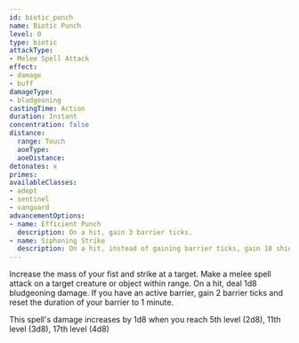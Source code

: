 ```yaml
---
id: biotic_punch
name: Biotic Punch
level: 0
type: biotic
attackType:
- Melee Spell Attack
effect:
- damage
- buff
damageType:
- bludgeoning
castingTime: Action
duration: Instant
concentration: false
distance:
  range: Touch
  aoeType: 
  aoeDistance: 
detonates: x
primes: 
availableClasses:
- adept
- sentinel
- vanguard
advancementOptions:
- name: Efficient Punch
  description: On a hit, gain 3 barrier ticks.
- name: Siphoning Strike
  description: On a hit, instead of gaining barrier ticks, gain 10 shield points.
---
```

Increase the mass of your fist and strike at a target. Make a melee spell attack on a target creature or object within range.
On a hit, deal 1d8 bludgeoning damage. If you have an active barrier, gain 2 barrier ticks and reset the duration of your barrier to 1 minute.

This spell's damage increases by 1d8 when you reach 5th level (2d8), 11th level (3d8), 17th level (4d8)